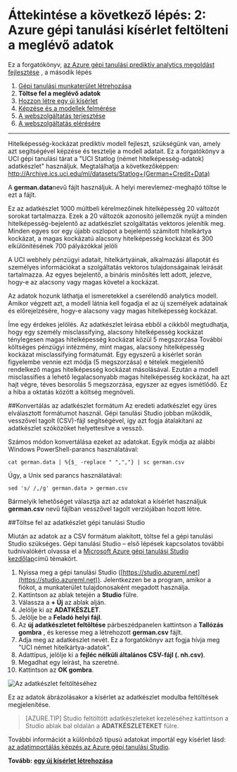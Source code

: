 <properties
    pageTitle="Lépés: 2: Adatok feltölteni egy gépi tanulási kísérlet |} Microsoft Azure"
    description="Lépés: 2, az elektronikus oktatóanyagok elkészítése prediktív megoldás Útmutató: feltöltés tárolt nyilvános adatokban Azure gépi tanulási Studio be."
    services="machine-learning"
    documentationCenter=""
    authors="garyericson"
    manager="jhubbard"
    editor="cgronlun"/>

<tags
    ms.service="machine-learning"
    ms.workload="tbd"
    ms.tgt_pltfrm="na"
    ms.devlang="na"
    ms.topic="article"
    ms.date="09/16/2016" 
    ms.author="garye"/>


# <a name="walkthrough-step-2-upload-existing-data-into-an-azure-machine-learning-experiment"></a>Áttekintése a következő lépés: 2: Azure gépi tanulási kísérlet feltölteni a meglévő adatok

Ez a forgatókönyv, [az Azure gépi tanulási prediktív analytics megoldást fejlesztése](machine-learning-walkthrough-develop-predictive-solution.md) , a második lépés


1.  [Gépi tanulási munkaterület létrehozása](machine-learning-walkthrough-1-create-ml-workspace.md)
2.  **Töltse fel a meglévő adatok**
3.  [Hozzon létre egy új kísérlet](machine-learning-walkthrough-3-create-new-experiment.md)
4.  [Képzése és a modellek felmérése](machine-learning-walkthrough-4-train-and-evaluate-models.md)
5.  [A webszolgáltatás terjesztése](machine-learning-walkthrough-5-publish-web-service.md)
6.  [A webszolgáltatás elérésére](machine-learning-walkthrough-6-access-web-service.md)

----------

Hitelképesség-kockázat prediktív modell fejleszt, szükségünk van, amely azt segítségével képzése és tesztelje a modell adatait. Ez a forgatókönyv a UCI gépi tanulási tárat a "UCI Statlog (német hitelképesség-adatok) adatkészlet" használjuk. Megtalálhatja a következőképpen:  
<a href="http://archive.ics.uci.edu/ml/datasets/Statlog+(German+Credit+Data)">http://Archive.ics.uci.edu/ml/datasets/Statlog+(German+Credit+Data)</a>

A **german.data**nevű fájlt használjuk. A helyi merevlemez-meghajtó töltse le ezt a fájlt.  

Ez az adatkészlet 1000 múltbeli kérelmezőinek hitelképesség 20 változót sorokat tartalmazza. Ezek a 20 változók azonosító jellemzők nyújt a minden hitelképesség-bejelentő az adatkészlet szolgáltatás vektoros jelenítik meg. Minden egyes sor egy újabb oszlopot a bejelentő számított hitelkártya kockázat, a magas kockázatú alacsony hitelképesség kockázat és 300 elkülönítésének 700 pályázókkal jelöli

A UCI webhely pénzügyi adatait, hitelkártyáinak, alkalmazási állapotát és személyes információkat a szolgáltatás vektoros tulajdonságainak leírását tartalmazza. Az egyes bejelentő, a bináris minősítés lett adott, jelezve, hogy-e az alacsony vagy magas követel a kockázat.  

Az adatok hozunk láthatja el ismeretekkel a cserélendő analytics modell. Amikor végzett azt, a modell látnia kell fogadja el az új személyek adatainak és előrejelzésére, hogy-e alacsony vagy magas hitelképesség kockázat.  

Íme egy érdekes jelölés. Az adatkészlet leírása ebből a cikkből megtudhatja, hogy egy személy misclassifying, alacsony hitelképesség kockázat ténylegesen magas hitelképesség kockázat közül 5 megszorzása További költséges pénzügyi intézmény, mint magas, alacsony hitelképesség kockázat misclassifying formátumát. Egy egyszerű a kísérlet során figyelembe vennie ezt módja (5 megszorzása) e tételek megjelenítő rendelkező magas hitelképesség kockázat másolásával. Ezután a modell misclassifies a lehető legalacsonyabb magas hitelképesség kockázat, ha azt hajt végre, téves besorolás 5 megszorzása, egyszer az egyes ismétlődő. Ez a hiba a oktatás között a költség megnöveli.  

##<a name="convert-the-dataset-format"></a>Konvertálás az adatkészlet formátum
Az eredeti adatkészlet egy üres elválasztott formátumot használ. Gépi tanulási Studio jobban működik, vesszővel tagolt (CSV)-fájl segítségével, így azt fogja átalakítani az adatkészlet szóközöket helyettesítve a vessző.  

Számos módon konvertálása ezeket az adatokat. Egyik módja az alábbi Windows PowerShell-parancs használatával:   

    cat german.data | %{$_ -replace " ",","} | sc german.csv  

Úgy, a Unix sed parancs használatával:  

    sed 's/ /,/g' german.data > german.csv  

Bármelyik lehetőséget választja azt az adatokat a kísérlet használjuk **german.csv** nevű fájlban vesszővel tagolt verziójában hozott létre.

##<a name="upload-the-dataset-to-machine-learning-studio"></a>Töltse fel az adatkészlet gépi tanulási Studio

Miután az adatok az a CSV formátum alakított, töltse fel a gépi tanulási Studio szükséges. Gépi tanulási Studio – első lépések kapcsolatos további tudnivalókért olvassa el a [Microsoft Azure gépi tanulási Studio kezdőlap](https://studio.azureml.net/)című témakört.

1.  Nyissa meg a gépi tanulási Studio ([https://studio.azureml.net](https://studio.azureml.net)). Jelentkezzen be a program, amikor a fiókot, a munkaterület tulajdonosaként megadott használja.
1.  Kattintson az ablak tetején a **Studio** fülre.
1.  Válassza a **+ Új** az ablak alján.
1.  Jelölje ki az **ADATKÉSZLET**.
1.  Jelölje be a **Feladó helyi fájl**.
1.  Az **új adatkészletet feltöltése** párbeszédpanelen kattintson a **Tallózás gombra** , és keresse meg a létrehozott **german.csv** fájlt.
1.  Adja meg az adatkészlet nevét. Ez a forgatókönyv azt fogja hívja meg "UCI német hitelkártya-adatok".
1.  Adattípus, jelölje ki a **fejléc nélküli általános CSV-fájl (. nh.csv)**.
1.  Megadhat egy leírást, ha szeretné.
1.  Kattintson az **OK gombra**.  

![Az adatkészlet feltöltéséhez][1]  


Ez az adatok ábrázolásakor a kísérlet az adatkészlet modulba feltöltések megjelenítése.

> [AZURE.TIP] Studio feltöltött adatkészleteket kezeléséhez kattintson a Studio ablak bal oldalán a **ADATKÉSZLETEKET** fülre.

További információt a különböző típusú adatokat importál egy kísérlet lásd: [az adatimportálás képzés az Azure gépi tanulási Studio](machine-learning-data-science-import-data.md).

**Tovább: [egy új kísérlet létrehozása](machine-learning-walkthrough-3-create-new-experiment.md)**

[1]: ./media/machine-learning-walkthrough-2-upload-data/upload1.png
